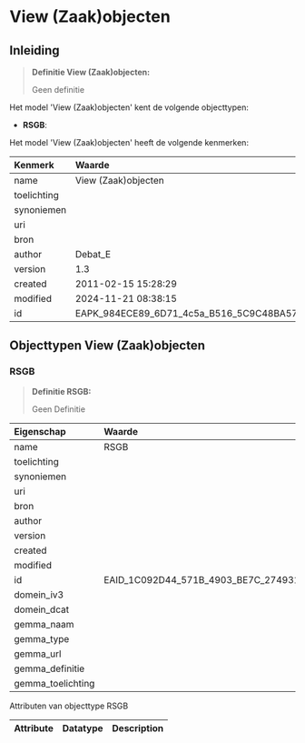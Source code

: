 # View (Zaak)objecten
## Inleiding
> **Definitie View (Zaak)objecten:** 
>
> Geen definitie

Het model 'View (Zaak)objecten' kent de volgende objecttypen:

* **RSGB**: <Geen Definities>


Het model 'View (Zaak)objecten' heeft de volgende kenmerken:

| Kenmerk | Waarde |
| :--- | :------ |
| name | View (Zaak)objecten |
| toelichting |  |
| synoniemen |  |
| uri |  |
| bron |  |
| author | Debat_E |
| version | 1.3 |
| created | 2011-02-15 15:28:29 |
| modified | 2024-11-21 08:38:15 |
| id | EAPK_984ECE89_6D71_4c5a_B516_5C9C48BA57AA |


## Objecttypen View (Zaak)objecten


### RSGB
> **Definitie RSGB:** 
>
> Geen Definitie

| Eigenschap | Waarde |
| :--- | :------ |
| name | RSGB |
| toelichting |  |
| synoniemen |  |
| uri |  |
| bron |  |
| author |  |
| version |  |
| created |  |
| modified |  |
| id | EAID_1C092D44_571B_4903_BE7C_274931EB1A80 |
| domein_iv3 |  |
| domein_dcat |  |
| gemma_naam |  |
| gemma_type |  |
| gemma_url |  |
| gemma_definitie |  |
| gemma_toelichting |  |


Attributen van objecttype RSGB

| Attribute | Datatype | Description |
| :--- | :--- | :--- |






